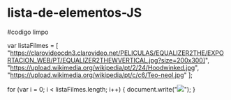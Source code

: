 # lista-de-elementos-JS
#codigo limpo

var listaFilmes = [
  "https://clarovideocdn3.clarovideo.net/PELICULAS/EQUALIZER2THE/EXPORTACION_WEB/PT/EQUALIZER2THEWVERTICAL.jpg?size=200x300]",
  "https://upload.wikimedia.org/wikipedia/pt/2/24/Hoodwinked.jpg",
  "https://upload.wikimedia.org/wikipedia/pt/c/c6/Teo-neol.jpg"
];

for (var i = 0; i < listaFilmes.length; i++) {
  document.write("<img src=" + listaFilmes[i] + ">");
}
